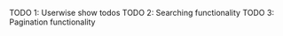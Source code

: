<!-- Next remaining flow -->

TODO 1:
    Userwise show todos
TODO 2:
    Searching functionality
TODO 3:
    Pagination functionality